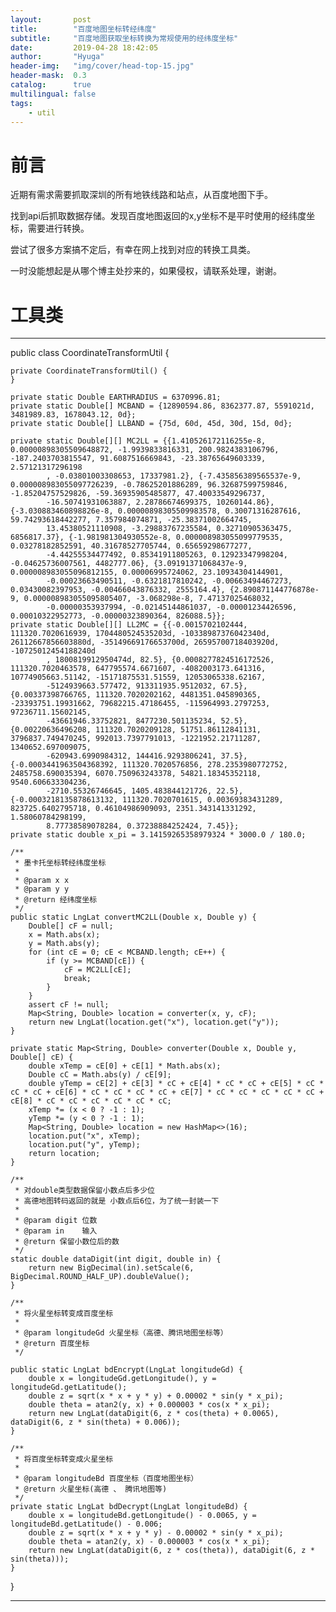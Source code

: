 ```yaml
---
layout:       post
title:        "百度地图坐标转经纬度"
subtitle:     "百度地图获取坐标转换为常规使用的经纬度坐标"
date:         2019-04-28 18:42:05
author:       "Hyuga"
header-img:   "img/cover/head-top-15.jpg"
header-mask:  0.3
catalog:      true
multilingual: false
tags:
    - util
---
```


# 前言
近期有需求需要抓取深圳的所有地铁线路和站点，从百度地图下手。

找到api后抓取数据存储。发现百度地图返回的x,y坐标不是平时使用的经纬度坐标，需要进行转换。

尝试了很多方案搞不定后，有幸在网上找到对应的转换工具类。

一时没能想起是从哪个博主处抄来的，如果侵权，请联系处理，谢谢。

# 工具类
---

public class CoordinateTransformUtil {

    private CoordinateTransformUtil() {
    }

    private static Double EARTHRADIUS = 6370996.81;
    private static Double[] MCBAND = {12890594.86, 8362377.87, 5591021d, 3481989.83, 1678043.12, 0d};
    private static Double[] LLBAND = {75d, 60d, 45d, 30d, 15d, 0d};
    
    private static Double[][] MC2LL = {{1.410526172116255e-8, 0.00000898305509648872, -1.9939833816331, 200.9824383106796, -187.2403703815547, 91.6087516669843, -23.38765649603339, 2.57121317296198
            , -0.03801003308653, 17337981.2}, {-7.435856389565537e-9, 0.000008983055097726239, -0.78625201886289, 96.32687599759846, -1.85204757529826, -59.36935905485877, 47.40033549296737,
            -16.50741931063887, 2.28786674699375, 10260144.86}, {-3.030883460898826e-8, 0.00000898305509983578, 0.30071316287616, 59.74293618442277, 7.357984074871, -25.38371002664745,
            13.45380521110908, -3.29883767235584, 0.32710905363475, 6856817.37}, {-1.981981304930552e-8, 0.000008983055099779535, 0.03278182852591, 40.31678527705744, 0.65659298677277,
            -4.44255534477492, 0.85341911805263, 0.12923347998204, -0.04625736007561, 4482777.06}, {3.09191371068437e-9, 0.000008983055096812155, 0.00006995724062, 23.10934304144901,
            -0.00023663490511, -0.6321817810242, -0.00663494467273, 0.03430082397953, -0.00466043876332, 2555164.4}, {2.890871144776878e-9, 0.000008983055095805407, -3.068298e-8, 7.47137025468032,
            -0.00000353937994, -0.02145144861037, -0.00001234426596, 0.00010322952773, -0.00000323890364, 826088.5}};
    private static Double[][] LL2MC = {{-0.0015702102444, 111320.7020616939, 1704480524535203d, -10338987376042340d, 26112667856603880d, -35149669176653700d, 26595700718403920d, -10725012454188240d
            , 1800819912950474d, 82.5}, {0.0008277824516172526, 111320.7020463578, 647795574.6671607, -4082003173.641316, 10774905663.51142, -15171875531.51559, 12053065338.62167,
            -5124939663.577472, 913311935.9512032, 67.5}, {0.00337398766765, 111320.7020202162, 4481351.045890365, -23393751.19931662, 79682215.47186455, -115964993.2797253, 97236711.15602145,
            -43661946.33752821, 8477230.501135234, 52.5}, {0.00220636496208, 111320.7020209128, 51751.86112841131, 3796837.749470245, 992013.7397791013, -1221952.21711287, 1340652.697009075,
            -620943.6990984312, 144416.9293806241, 37.5}, {-0.0003441963504368392, 111320.7020576856, 278.2353980772752, 2485758.690035394, 6070.750963243378, 54821.18345352118, 9540.606633304236,
            -2710.55326746645, 1405.483844121726, 22.5}, {-0.0003218135878613132, 111320.7020701615, 0.00369383431289, 823725.6402795718, 0.46104986909093, 2351.343141331292, 1.58060784298199,
            8.77738589078284, 0.37238884252424, 7.45}};
    private static double x_pi = 3.14159265358979324 * 3000.0 / 180.0;

    /**
     * 墨卡托坐标转经纬度坐标
     *
     * @param x x
     * @param y y
     * @return 经纬度坐标
     */
    public static LngLat convertMC2LL(Double x, Double y) {
        Double[] cF = null;
        x = Math.abs(x);
        y = Math.abs(y);
        for (int cE = 0; cE < MCBAND.length; cE++) {
            if (y >= MCBAND[cE]) {
                cF = MC2LL[cE];
                break;
            }
        }
        assert cF != null;
        Map<String, Double> location = converter(x, y, cF);
        return new LngLat(location.get("x"), location.get("y"));
    }

    private static Map<String, Double> converter(Double x, Double y, Double[] cE) {
        double xTemp = cE[0] + cE[1] * Math.abs(x);
        Double cC = Math.abs(y) / cE[9];
        double yTemp = cE[2] + cE[3] * cC + cE[4] * cC * cC + cE[5] * cC * cC * cC + cE[6] * cC * cC * cC * cC + cE[7] * cC * cC * cC * cC * cC + cE[8] * cC * cC * cC * cC * cC * cC;
        xTemp *= (x < 0 ? -1 : 1);
        yTemp *= (y < 0 ? -1 : 1);
        Map<String, Double> location = new HashMap<>(16);
        location.put("x", xTemp);
        location.put("y", yTemp);
        return location;
    }

    /**
     * 对double类型数据保留小数点后多少位
     * 高德地图转码返回的就是 小数点后6位，为了统一封装一下
     *
     * @param digit 位数
     * @param in    输入
     * @return 保留小数位后的数
     */
    static double dataDigit(int digit, double in) {
        return new BigDecimal(in).setScale(6, BigDecimal.ROUND_HALF_UP).doubleValue();
    }

    /**
     * 将火星坐标转变成百度坐标
     *
     * @param longitudeGd 火星坐标（高德、腾讯地图坐标等）
     * @return 百度坐标
     */

    public static LngLat bdEncrypt(LngLat longitudeGd) {
        double x = longitudeGd.getLongitude(), y = longitudeGd.getLatitude();
        double z = sqrt(x * x + y * y) + 0.00002 * sin(y * x_pi);
        double theta = atan2(y, x) + 0.000003 * cos(x * x_pi);
        return new LngLat(dataDigit(6, z * cos(theta) + 0.0065), dataDigit(6, z * sin(theta) + 0.006));
    }

    /**
     * 将百度坐标转变成火星坐标
     *
     * @param longitudeBd 百度坐标（百度地图坐标）
     * @return 火星坐标(高德 、 腾讯地图等)
     */
    private static LngLat bdDecrypt(LngLat longitudeBd) {
        double x = longitudeBd.getLongitude() - 0.0065, y = longitudeBd.getLatitude() - 0.006;
        double z = sqrt(x * x + y * y) - 0.00002 * sin(y * x_pi);
        double theta = atan2(y, x) - 0.000003 * cos(x * x_pi);
        return new LngLat(dataDigit(6, z * cos(theta)), dataDigit(6, z * sin(theta)));
    }
}

---
